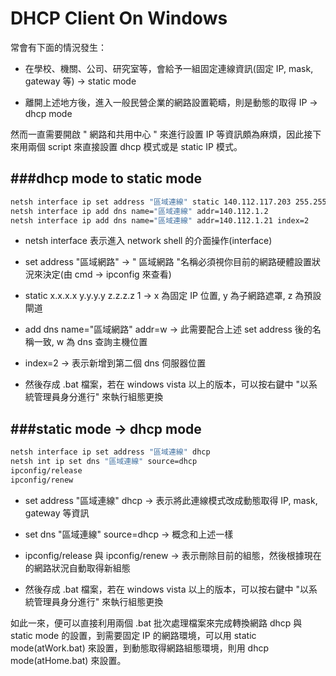 # DHCP Client On Windows

<script type="text/javascript" src="../js/general.js"></script>

常會有下面的情況發生：

* 在學校、機關、公司、研究室等，會給予一組固定連線資訊(固定 IP, mask, gateway 等) -> static mode

* 離開上述地方後，進入一般民營企業的網路設置範疇，則是動態的取得 IP -> dhcp mode

然而一直需要開啟 " 網路和共用中心 " 來進行設置 IP 等資訊頗為麻煩，因此接下來用兩個 script 來直接設置 dhcp 模式或是 static IP 模式。

###dhcp mode to static mode
---

```Bash
netsh interface ip set address "區域連線" static 140.112.117.203 255.255.255.0 140.112.117.254 1
netsh interface ip add dns name="區域連線" addr=140.112.1.2
netsh interface ip add dns name="區域連線" addr=140.112.1.21 index=2
```

* netsh interface 表示進入 network shell 的介面操作(interface)

* set address "區域網路" -> " 區域網路 "名稱必須視你目前的網路硬體設置狀況來決定(由 cmd -> ipconfig 來查看)

* static x.x.x.x y.y.y.y z.z.z.z 1 -> x 為固定 IP 位置, y 為子網路遮罩, z 為預設閘道

* add dns name="區域網路" addr=w -> 此需要配合上述 set address 後的名稱一致, w 為 dns 查詢主機位置

* index=2 -> 表示新增到第二個 dns 伺服器位置

* 然後存成 .bat 檔案，若在 windows vista 以上的版本，可以按右鍵中 "以系統管理員身分進行" 來執行組態更換

###static mode → dhcp mode
---

```Bash
netsh interface ip set address "區域連線" dhcp
netsh int ip set dns "區域連線" source=dhcp
ipconfig/release
ipconfig/renew
```

* set address "區域連線" dhcp -> 表示將此連線模式改成動態取得 IP, mask, gateway 等資訊

* set dns "區域連線" source=dhcp -> 概念和上述一樣

* ipconfig/release 與 ipconfig/renew -> 表示刪除目前的組態，然後根據現在的網路狀況自動取得新組態

* 然後存成 .bat 檔案，若在 windows vista 以上的版本，可以按右鍵中 "以系統管理員身分進行" 來執行組態更換

如此一來，便可以直接利用兩個 .bat 批次處理檔案來完成轉換網路 dhcp 與 static mode 的設置，到需要固定 IP 的網路環境，可以用 static mode(atWork.bat) 來設置，到動態取得網路組態環境，則用 dhcp mode(atHome.bat) 來設置。

















